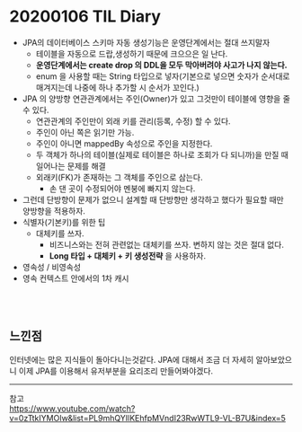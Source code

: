 # 20200106 TIL Diary

- JPA의 데이터베이스 스키마 자동 생성기능은 운영단계에서는 절대 쓰지말자
  - 테이블을 자동으로 드랍,생성하기 때문에 크으으은 일 난다.
  - **운영단계에서는 create drop 의 DDL을 모두 막아버려야 사고가 나지 않는다.**
  - enum 을 사용할 때는 String 타입으로 넣자(기본으로 넣으면 숫자가 순서대로 매겨지는데 나중에 하나 추가할 시 순서가 꼬인다.)
- JPA 의 양방향 연관관계에서는 주인(Owner)가 있고 그것만이 테이블에 영향을 줄 수 있다.
   - 연관관계의 주인만이 외래 키를 관리(등록, 수정) 할 수 있다.
   - 주인이 아닌 쪽은 읽기만 가능.
   - 주인이 아니면 mappedBy 속성으로 주인을 지정한다.
   - 두 객체가 하나의 테이블(실제로 테이블은 하나로 조회가 다 되니까)을 만질 때 일어나는 문제를 해결
   - 외래키(FK)가 존재하는 그 객체를 주인으로 삼는다.
       - 손 댄 곳이 수정되어야 멘붕에 빠지지 않는다.
- 그런데 단방향이 문제가 없으니 설계할 때 단방향만 생각하고 했다가 필요할 때만 양방향을 적용하자.
- 식별자(기본키)를 위한 팁
   - 대체키를 쓰자.
      - 비즈니스와는 전혀 관련없는 대체키를 쓰자. 변하지 않는 것은 절대 없다.
      - **Long 타입 + 대체키 + 키 생성전략** 을 사용하자.
- 영속성 / 비영속성
- 영속 컨텍스트 안에서의 1차 캐시

 <br><br>

## **느낀점** <br>
인터넷에는 많은 지식들이 돌아다니는것같다. JPA에 대해서 조금 더 자세히 알아보았으니 이제 JPA를 이용해서 유저부분을 요리조리 만들어봐야겠다.

* * *

참고 <br>
https://www.youtube.com/watch?v=0zTtkIYMOIw&list=PL9mhQYIlKEhfpMVndI23RwWTL9-VL-B7U&index=5
